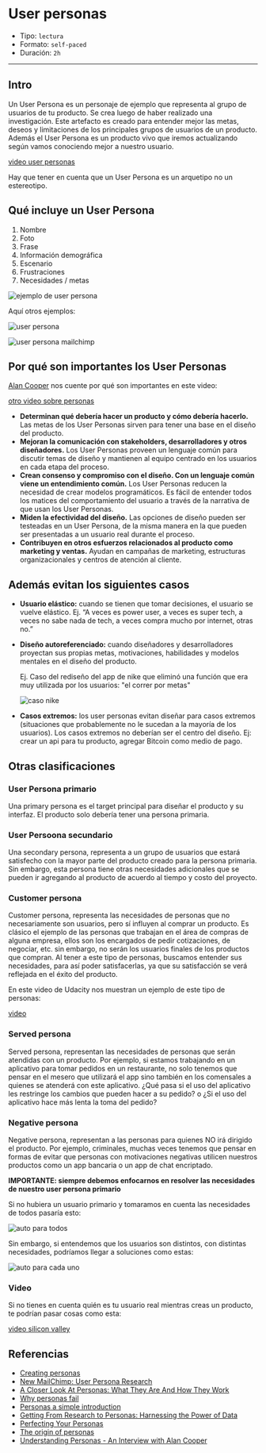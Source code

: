 # User personas

- Tipo: `lectura`
- Formato: `self-paced`
- Duración: `2h`

***

## Intro

Un User Persona es un personaje de ejemplo que representa al grupo de usuarios
de tu producto. Se crea luego de haber realizado una investigación. Este
artefacto es creado para entender mejor las metas, deseos y limitaciones de los
principales grupos de usuarios de un producto. Además el User Persona es un
producto vivo que iremos actualizando según vamos conociendo mejor a nuestro
usuario.

[video user personas](https://youtu.be/khLWLtxmMGM?cc_load_policy=1&cc_lang_pref=es)

Hay que tener en cuenta que un User Persona es un arquetipo no un estereotipo.

## Qué incluye un User Persona

1. Nombre
2. Foto
3. Frase
4. Información demográfica
5. Escenario
6. Frustraciones
7. Necesidades / metas

![ejemplo de user persona](https://lh5.googleusercontent.com/jBXLdsvtzd1grMS_Jw04O__5kN6K6nyPkXXQt0UBmwgS7mNCjFEIOdKUsdXx0vS_7UYF37pSYReRmB5CVLDfUKJ50RLUSfgpEE4zUUXIAuc_I4mUWtkGs_D8weQfRzUejxZ2WHSO8Ng)

Aquí otros ejemplos:

![user persona](https://lh6.googleusercontent.com/IHbNO1auP8meG012DbRB1ojUMQmEnegcxvCxXT_ljCcWHwJnsX1cMqfU_eg6KOdU6LptcPzNXK-G8grfSBwhMaHakg_2OVBEAmk0xNO_brEoXxmAzUCw5GeVjofFdmkYIVg2Io-Ty0I)

![user persona mailchimp](https://lh3.googleusercontent.com/Pdo4V0P6d_Kp1X-EOWVoEzpsynDJkdvDzSFNPtF5S4JrRhQn32wj5jI4OWJTlqhFoxzZWX51s42r7BKxm3YZjBFHqcfKx_AiOsgeQr67vDp_3gIseaXqIvHgKkTUp6OvdxhnZwjbV_4)

## Por qué son importantes los User Personas

[Alan Cooper](https://en.wikipedia.org/wiki/Alan_Cooper) nos cuente por qué son importantes en este video:

[otro video sobre personas](https://vimeo.com/212958539)

- **Determinan qué debería hacer un producto y cómo debería hacerlo.** Las metas
  de los User Personas sirven para tener una base en el diseño del producto.
- **Mejoran la comunicación con stakeholders, desarrolladores y otros
  diseñadores.** Los User Personas proveen un lenguaje común para discutir temas
  de diseño y mantienen al equipo centrado en los usuarios en cada etapa del
  proceso.
- **Crean consenso y compromiso con el diseño. Con un lenguaje común viene un
  entendimiento común.** Los User Personas reducen la necesidad de crear modelos
  programáticos. Es fácil de entender todos los matices del comportamiento del
  usuario a través de la narrativa de que usan los User Personas.
- **Miden la efectividad del diseño.** Las opciones de diseño pueden ser
  testeadas en un User Persona, de la misma manera en la que pueden ser
  presentadas a un usuario real durante el proceso.
- **Contribuyen en otros esfuerzos relacionados al producto como marketing y
  ventas.** Ayudan en campañas de marketing, estructuras organizacionales y
  centros de atención al cliente.

## Además evitan los siguientes casos

- **Usuario elástico:** cuando se tienen que tomar decisiones, el usuario se
  vuelve elástico. Ej. “A veces es power user, a veces es super tech, a veces no
  sabe nada de tech, a veces compra mucho por internet, otras no.”
- **Diseño autoreferenciado:** cuando diseñadores y desarrolladores proyectan
  sus propias metas, motivaciones, habilidades y modelos mentales en el diseño
  del producto.

  Ej. Caso del rediseño del app de nike que eliminó una función que era muy
  utilizada por los usuarios: "el correr por metas"

  ![caso nike](https://lh6.googleusercontent.com/3sBkn4owUMKXrjvZE3uaB3vAxlj3cxGWBzJRrrlqs2PxtD4ZyavD_g6U04Q52wyBTexoW6HSUFjbjywn-qlGSHkHJedVr0bp6uECvH962N2LQ6SYdI3C8wpZuikyk20vMgEj0B-FcnY)

- **Casos extremos:** los user personas evitan diseñar para casos extremos
  (situaciones que probablemente no le sucedan a la mayoría de los usuarios).
  Los casos extremos no deberían ser el centro del diseño. Ej: crear un api para
  tu producto, agregar Bitcoin como medio de pago.

## Otras clasificaciones

### User Persona primario

Una primary persona es el target principal para diseñar el producto y su
interfaz.  El producto solo debería tener una persona primaria.

### User Persoona secundario

Una secondary persona, representa a un grupo de usuarios que estará satisfecho
con la mayor parte del producto creado para la persona primaria. Sin embargo,
esta persona tiene otras necesidades adicionales que se pueden ir agregando al
producto de acuerdo al tiempo y costo del proyecto.

### Customer persona

Customer persona, representa las necesidades de personas que no necesariamente
son usuarios, pero sí influyen al comprar un producto. Es clásico el ejemplo de
las personas que trabajan en el área de compras de alguna empresa, ellos son los
encargados de pedir cotizaciones, de negociar, etc. sin embargo, no serán los
usuarios finales de los productos que compran. Al tener a este tipo de personas,
buscamos entender sus necesidades, para así poder satisfacerlas, ya que su
satisfacción se verá reflejada en el éxito del producto.

En este video de Udacity nos muestran un ejemplo de este tipo de personas:

[video](https://youtu.be/gAsoP9i2R_Q)

### Served persona

Served persona, representan las necesidades de personas que serán atendidas con
un producto. Por ejemplo, si estamos trabajando en un aplicativo para tomar
pedidos en un restaurante, no solo tenemos que pensar en el mesero que utilizará
el app sino también en los comensales a quienes se atenderá con este aplicativo.
¿Qué pasa si el uso del aplicativo les restringe los cambios que pueden hacer
a su pedido? o ¿Si el uso del aplicativo hace más lenta la toma del pedido?

### Negative persona

Negative persona, representan a las personas para quienes NO irá dirigido el
producto. Por ejemplo, criminales, muchas veces tenemos que pensar en formas
de evitar que personas con motivaciones negativas utilicen nuestros productos
como un app bancaria o un app de chat encriptado.

**IMPORTANTE: siempre debemos enfocarnos en resolver las necesidades de nuestro
user persona primario**

Si no hubiera un usuario primario y tomaramos en cuenta las necesidades de todos
pasaría esto:

![auto para todos](https://lh3.googleusercontent.com/S1NajGC6Evx_jz1kus1LZOwQKqB37qCkirRU6dRlAoKwyVlm82puazdQt0yOweADwaWDESX2TPAFHjLx_KamW_dmW9qU2gJ8c7-uLvmNpsgLF-4eaX1aEDQNcXCPD9mPJUE8ZpLM0Yw)

Sin embargo, si entendemos que los usuarios son distintos, con distintas
necesidades, podríamos llegar a soluciones como estas:

![auto para cada uno](https://lh6.googleusercontent.com/tN3Y9d3hm1Kz-0edbykBmN8eiM0f3_dKGpmtgPX6pOeKlpj8rLZihBe44AXInvOLoWuzyuw6cqg_SzG_cfSFmjNH2RdzmWLEpfdTChYClM3iPeyHWFrEH6YZpKMrPQyY1zQnkzk_ONU)

### Video

Si no tienes en cuenta quién es tu usuario real mientras creas un producto,
te podrían pasar cosas como esta:

[video silicon valley](https://youtu.be/Ml92QEqE-RQ)

## Referencias

- [Creating personas](http://www.uxbooth.com/articles/creating-personas/)
- [New MailChimp: User Persona Research](https://blog.mailchimp.com/new-mailchimp-user-persona-research/)
- [A Closer Look At Personas: What They Are And How They Work](https://www.smashingmagazine.com/2014/08/a-closer-look-at-personas-part-1/)
- [Why personas fail](https://www.nngroup.com/articles/why-personas-fail/)
- [Personas a simple introduction](https://www.interaction-design.org/literature/article/personas-why-and-how-you-should-use-them)
- [Getting From Research to Personas: Harnessing the Power of Data](https://www.cooper.com/journal/2002/11/getting_from_research_to_perso)
- [Perfecting Your Personas](https://www.cooper.com/journal/2001/08/perfecting_your_personas)
- [The origin of personas](https://www.cooper.com/journal/2008/5/the_origin_of_personas)
- [Understanding Personas - An Interview with Alan Cooper](https://youtu.be/G7ljzXB40hw)